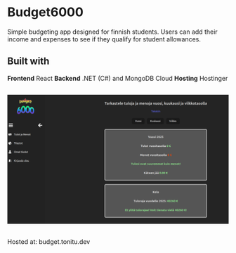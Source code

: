 # Budget6000

Simple budgeting app designed for finnish students. 
Users can add their income and expenses to see if they qualify for student allowances. 

## Built with

**Frontend** React
**Backend** .NET (C#) and MongoDB Cloud
**Hosting** Hostinger

##

![Budget6000 Screenshot](screenshots/view.png)

##

##

Hosted at: budget.tonitu.dev

##